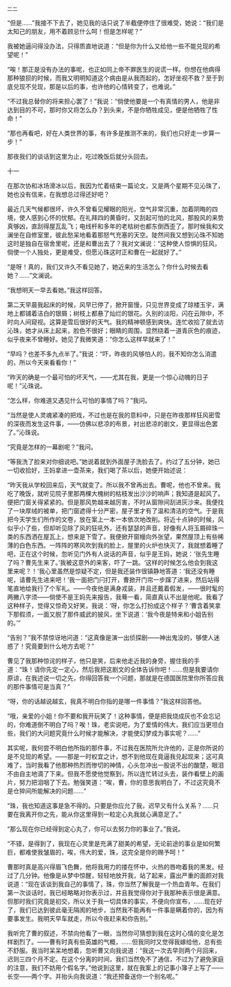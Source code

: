     二二 

   “但是……”我接不下去了，她见我的话只说了半截便停住了很难受，她说：“我们是太知己的朋友，用不着顾忌什么呵！但是怎样呢？”

   我被她逼问得没办法，只得质直地说道：“但是你为什么又给他一些不能兑现的希望呢！”

   “唉！那正是没有办法的事呢，也正如同上帝不罪医生的说谎一样。你想在他病得那种狼狈的时候，而我又明明知道这个病由是从我而起的，怎好坐视不救？至于到底兑现不兑现，那是以后的事，也许他的心情转变了，也难说。”

   “不过我总替你的将来担心罢了！”我说：“倘使他要是一个有真情的男人，他是非达到目的不可，那时你又将怎么办？到头来，不是你牺牲成见，便是他牺牲了性命！”

   “那也再看吧，好在人类世界的事，有许多是推测不来的，我们也只好走一步算一步！”

   那夜我们的谈话到这里为止，吃过晚饭后就分头回去。

   十一

   在那次协和冰场滑冰以后，我因为忙着结束一篇论文，又是两个星期不见沁珠了，她也没有信来，在我想总过得还好吧？

   最近几天气候都很坏，许久不曾看见耀眼的阳光，空气非常沉重，加着阴晦的四境，使人感到心怀的忧郁。在礼拜四的黄昏时，又刮起可怕的北风，那股风的来势真够凶，直刮得屋瓦乱飞；电线杆和多年的老枯树也都东倒西歪了。那时候我和文澜坐在自修室里，彼此愁呆地看着那怒气充塞的天空。陡然间我又想到沁珠不知她这时是独自在宿舍里呢，还是和曹出去了？我对文澜说：“这种使人惊惧的狂风，倘使一个人独处，更是难受，但愿沁珠这时正和曹在一起就好了。”

   “是呀！真的，我们又许久不看见她了，她近来的生活怎么？你什么时候去看她？……”文澜说。

   “我想明天一早去看她。”我这样回答。

   第二天早晨我起床的时候，风早已停了，掀开窗慢，只见世界变成了琼楼玉宇，满地上都铺着洁白的银屑；树枝上都悬了灿烂的银花。久别的淡阳，闪在云隙中，不时向人间窥视。这算是雪后很好的天气。我的精神顿感到爽快。连忙收拾了就去访沁珠，她才从床上起来，脸色不很好；眼睛的周围，显然绕着一道青灰色的痕迹，似乎夜来不曾睡好。她见了我微笑道：“你怎么这样早就来了！”

   “早吗？也差不多九点半了。”我说：“吓，昨夜的风够怕人的，我不知你怎么消遣的，所以今天来看看你！”

   “昨天的确是一个最可怕的坏天气，——尤其在我，更是一个惊心动魄的日子呢！”沁珠说。

   “怎么样，你难道又遇见什么可怕的事情了吗？”我问。

   “当然是使人灵魂紧凑的把戏，不过也是在我的意料中，只是在昨夜那样狂风密雪的深夜而发生这件事，——仿佛以悲凉的布景，衬出悲凉的剧文，更显得出色罢了。”沁珠说。

   “究竟是怎样的一幕剧呢？”我问。

   “等我洗了脸来对你细说吧。”她说着就到外面屋子洗脸去了。约过了五分钟，她已一切收拾好，王妈拿进一壶茶来，我们喝了茶以后，她便开始述说：

   “昨天我从学校回来后，天气就变了。所以我不曾再出去。曹呢，他也不曾来。我吃了晚饭，就听见院子里那两棵大槐树的枯枝发出沙沙的响声；我知道是起风了。便把门窗关得紧紧的。但是那风势越来越厉害，不时从窗隙间刮进灰沙来。我便找了一块厚绒的被单，把门窗遮得十分严密，屋子里才有了温和清洁的空气。于是我把今天学生们所作的文卷，放在案上一本一本依次地改削。将近十点钟的时候，风似乎小了些，但却听见除了风的狂吼外，还有瑟瑟的声音，好像有人将玉屑碎珠一类的东西洒在屋瓦上，想来是下雪了。我便掀开窗幔向外张望，果然屋顶上有些稀薄的白色东西。一阵阵的寒风吹到我的脸上，屋里的火炉也快灭了，我就想着睡了吧，正在这个时候，忽听见门外有人说话的声音，似乎是王妈，她说：‘张先生睡了吗？曹先生来了。’我被这意外的来客，吓了一跳。‘这样的时候怎么他会到我这里来呢？！’我心里虽然是惊疑不定，但是我还装作很镇静地答道：‘我还没有睡呢，请曹先生进来吧！’我一面把门闩打开，曹掀开门帘一步蹿了进来，然后站得笔直地给我行了个军礼。——今夜他是满身戎装，并且还戴着假发，——很时髦的两撇八字须——倘使不是王妈先来报告，我蓦一看，简直真认不出是他呢。我看了这种样子，觉得又惊奇又好笑，我说：‘呀，你怎么打扮成这个样子？’曹含着笑拿下那假须，一面又脱了那件威武的披风，坐下说道：‘我今夜是特来和小姐告别的。’”

   “告别？”我不禁惊讶地问道：“这真像是演一出侦探剧——神出鬼没的，够使人迷惑了！究竟要到什么地方去呢？”

   曹见了我那种惊诧的样子，他只是笑，后来他走近我的身旁，握住我的手道：“珠！请你先定一定心，然后我把这剧文的全体告诉你吧！……但是我要请你原谅，在我述说一切之先，你得回答我一个问题，那就是在德国医院里你所答应我的那件事情可是当真？”

   “呀，你的话越说越玄，我真不明白你指的是哪一件事情？”我这样回答他。

   “哦，亲爱的小姐！你不要和我开玩笑了！这种事情，便是把我烧成灰也不会忘记的，你难道倒不明白了吗？唉！珠，老实说吧，为了爱情的伟大，我们应当更坦白些，我们的大问题究竟什么时候才能解决，才能使幻梦成为事实呢？……”

   其实呢，我何尝不明白他所指的那件事，不过我在医院所允许他的，正是你所说的是不兑现的希望。——那是一时权宜之计，想不到他现在竟逼我兑起现来；这可真难了，当时我看了他那种热烈而惨切的神情，心头忽冲出一股说不出的酸楚，眼泪不由自主地滴了下来。但我不愿使他觉察到，所以连忙转过头去，装作看壁上的画片，努力把泪咽了下去。勉强笑道：“唉，曹，你的意思我明白了，不过这究竟不是仓猝间所能解决的问题……”

   “珠，我也知道这事是急不得的。只要是你应允了我，迟早又有什么关系？……只要在我离开你之先，能从你这里得到一粒定心丸我就心满意足了。”

   “那么现在你已经得到定心丸了，你可以去努力你的事业了。”我说。

   “不错，是得到了，我现在心灵里是充满了甜美的希望，无论前途的事业是如何繁巨，都难使我皱眉的，唉，伟大的爱，珠，这完全是你的赐予呵！”

   曹那时真是高兴得眉飞色舞，他将我用力的搂在怀中，火热的唇吻着我的黑发。经过了几分钟。他像是从梦中惊醒，轻轻地放开我，站了起来，露出严重的面颜对我说道：“现在该谈到我自己的事情了，珠，你当然了解我是一个热血青年。在我们第一次谈话时，我已经略略对你表示过，并且我觉得你对于我那种表示很是满意。但那时我们究竟是初交，所以关于我一切具体的事实，不便向你宣布，……现在好了，我们已达到彼此毫无隔阂的地步，当然我不能再有一件事是瞒着你的，因为有要事发生。我明天早车就走，所以今夜赶来和你告别。”

   我听完了曹的叙述，不禁向他看了一眼，当然你可猜想到我在这时心情的变化是怎样剧烈了。——曹有时真有些英雄的气概，……但我同时又觉得我嫁给他，总有些不舒服。我当时呆呆地想着，忽听曹又向我说道：“我这一次去早则两个月回来，迟则三四个月不定。在这个分离的时间，我们当然免不了通信，不过为了避免家庭的注意，我们不妨用个假名字。”他说到这里，就在我案上的记事小簿子上写了——长空——两个字。并抬头向我说道：“我还预备送你一个别名呢。”

